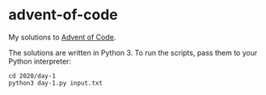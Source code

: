 # advent-of-code

My solutions to [Advent of Code](https://adventofcode.com/2020/about).

The solutions are written in Python 3. To run the scripts, pass them to your Python interpreter:

```
cd 2020/day-1
python3 day-1.py input.txt
```